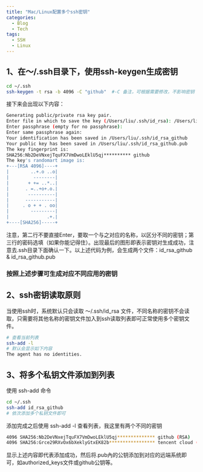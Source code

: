```yaml
---
title: "Mac/Linux配置多个ssh密钥"
categories:
  - Blog
  - Tech
tags:
  - SSH
  - Linux
---
```


## 1、在～/.ssh目录下，使用ssh-keygen生成密钥

```bash
cd ~/.ssh
ssh-keygen -t rsa -b 4096 -C "github"  #-C 备注，可根据需要修改，不影响密钥
```

接下来会出现以下内容：

```bash
Generating public/private rsa key pair.
Enter file in which to save the key (/Users/liu/.ssh/id_rsa): /Users/liu/.ssh/id_rsa_github
Enter passphrase (empty for no passphrase): 
Enter same passphrase again: 
Your identification has been saved in /Users/liu/.ssh/id_rsa_github
Your public key has been saved in /Users/liu/.ssh/id_rsa_github.pub
The key fingerprint is:
SHA256:Nb2DeVNxejTquFX7VmDwoLEklU5qj********** github
The key's randomart image is:
+---[RSA 4096]----+
|        ..+.o ..o|
|         --------|
|       + += ..*..|
|      . =..+o+.o.|
|       ----------|
|      -----------|
|     . o + + . oo|
|        ---------|
|              .+.|
+----[SHA256]-----+
```

注意，第二行不要直接Enter，要取一个与之对应的名称，以区分不同的密钥；第三行的密码选填（如果你能记得住）。出现最后的图形即表示密钥对生成成功，注意去.ssh目录下面确认一下。以上述代码为例，会生成两个文件：id_rsa_github & id_rsa_github.pub

### 按照上述步骤可生成对应不同应用的密钥

## 2、ssh密钥读取原则

当使用ssh时，系统默认只会读取 ～/.ssh/id_rsa 文件，不同名称的密钥不会读取，只需要将其他名称的密钥文件加入到ssh读取列表即可正常使用多个密钥文件。

```bash
# 查看当前列表
ssh-add -l
# 默认会显示如下内容
The agent has no identities.
```

## 3、将多个私钥文件添加到列表

使用 ssh-add 命令

```bash
cd ~/.ssh
ssh-add id_rsa_github
# 依次添加多个私钥文件即可
```

添加完成之后使用 ssh-add -l 查看列表，我这里有两个不同的密钥
```bash
4096 SHA256:Nb2DeVNxejTquFX7VmDwoLEklU5qj************** github (RSA)
4096 SHA256:Grce29RXvOx6bXeklyGtxEK82b***************** tencent cloud (RSA)
```

显示上述内容即代表添加成功，然后将.pub內的公钥添加到对应的远端系统即可，如authorized_keys文件或github公钥等。